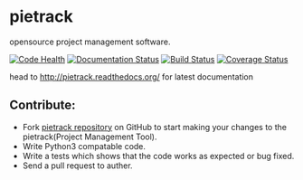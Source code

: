 # pietrack
opensource project management software.

[![Code Health](https://landscape.io/github/MicroPyramid/pietrack/master/landscape.svg?style=flat)](https://landscape.io/github/MicroPyramid/pietrack/master) [![Documentation Status](https://readthedocs.org/projects/pietrack/badge/?version=latest)](https://readthedocs.org/projects/pietrack/?badge=latest) [![Build Status](https://travis-ci.org/MicroPyramid/pietrack.svg?branch=master)](https://travis-ci.org/MicroPyramid/pietrack) [![Coverage Status](https://coveralls.io/repos/MicroPyramid/pietrack/badge.svg?branch=master&service=github)](https://coveralls.io/github/MicroPyramid/pietrack?branch=master)

head to http://pietrack.readthedocs.org/ for latest documentation

Contribute:
----------
* Fork [pietrack repository](https://github.com/MicroPyramid/pietrack)
on GitHub to start making your changes to the pietrack(Project Management Tool).
* Write Python3 compatable code.
* Write a tests which shows that the code works as expected or bug fixed.
* Send a pull request to auther.